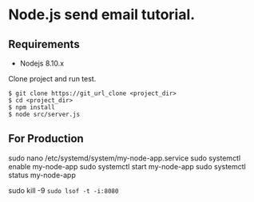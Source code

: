 # Node.js send email tutorial.

## Requirements

* Nodejs 8.10.x

Clone project and run test.

```
$ git clone https://git_url_clone <project_dir>
$ cd <project_dir>
$ npm install
$ node src/server.js
```

## For Production
sudo nano /etc/systemd/system/my-node-app.service
sudo systemctl enable my-node-app
sudo systemctl start my-node-app
sudo systemctl status my-node-app

sudo kill -9 `sudo lsof -t -i:8080`